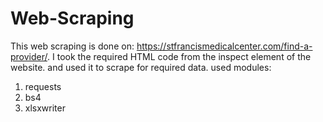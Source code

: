 # Web-Scraping
This web scraping is done on: https://stfrancismedicalcenter.com/find-a-provider/.
I took the required HTML code from the inspect element of the website.
and used it to scrape for required data.
used modules:
1) requests
2) bs4
3) xlsxwriter
